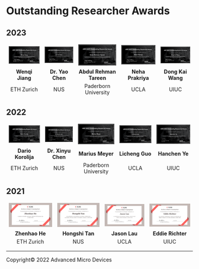 # Outstanding Researcher Awards​

## 2023

<!--Sorted alphabetically by center-->

<table border="0" width="100%" style="border: 0px; background:transparent">
    <thead>
        <tr style="border: 0px;">
            <td style="border: 0px; background:transparent; text-align: center; vertical-align: middle;">
                <a href="./images/awards/ETHZ_award_2024.png"><img src="./images/awards/ETHZ_award_2024.png" width="180"></a>
            </td>
            <td style="border: 0px; background:transparent; text-align: center; vertical-align: middle;">
                <a href="./images/awards/NUS_award_2024.png"><img src="./images/awards/NUS_award_2024.png" width="180"></a>
            </td>
            <td style="border: 0px; background:transparent; text-align: center; vertical-align: middle;">
                <a href="./images/awards/Paderborn_award_2024.png"><img src="./images/awards/Paderborn_award_2024.png" width="180"></a>
            </td>
            <td style="border: 0px; background:transparent; text-align: center; vertical-align: middle;">
                <a href="./images/awards/UCLA_award_2024.png"><img src="./images/awards/UCLA_award_2024.png" width="180"></a>
            </td>
            <td style="border: 0px; background:transparent; text-align: center; vertical-align: middle;">
                <a href="./images/awards/UIUC_award_2024.png"><img src="./images/awards/UIUC_award_2024.png" width="180"></a>
            </td>
        </tr>
        <tr style="border: 0px;">
            <td style="border: 0px; background:transparent; text-align: center; vertical-align: middle;"><strong>Wenqi Jiang</strong></td>
            <td style="border: 0px; background:transparent; text-align: center; vertical-align: middle;"><strong>Dr. Yao Chen</strong></td>
            <td style="border: 0px; background:transparent; text-align: center; vertical-align: middle;"><strong>Abdul Rehman Tareen</strong></td>
            <td style="border: 0px; background:transparent; text-align: center; vertical-align: middle;"><strong>Neha Prakriya</strong></td>
            <td style="border: 0px; background:transparent; text-align: center; vertical-align: middle;"><strong>Dong Kai Wang​</strong></td>
        </tr>
        <tr style="border: 0px;">
            <td style="border: 0px; background:transparent; text-align: center; vertical-align: middle;">ETH Zurich</td>
            <td style="border: 0px; background:transparent; text-align: center; vertical-align: middle;">NUS</td>
            <td style="border: 0px; background:transparent; text-align: center; vertical-align: middle;">Paderborn University​</td>
            <td style="border: 0px; background:transparent; text-align: center; vertical-align: middle;">UCLA</td>
            <td style="border: 0px; background:transparent; text-align: center; vertical-align: middle;">UIUC</td>
        </tr>
    </thead>
</table>

## 2022

<!--Sorted alphabetically by center-->

<table border="0" width="100%" style="border: 0px; background:transparent">
    <thead>
        <tr style="border: 0px;">
            <td style="border: 0px; background:transparent; text-align: center; vertical-align: middle;">
                <a href="./images/awards/ETHZ_award_2023.png"><img src="./images/awards/ETHZ_award_2023.png" width="180"></a>
            </td>
            <td style="border: 0px; background:transparent; text-align: center; vertical-align: middle;">
                <a href="./images/awards/NUS_award_2023.png"><img src="./images/awards/NUS_award_2023.png" width="180"></a>
            </td>
            <td style="border: 0px; background:transparent; text-align: center; vertical-align: middle;">
                <a href="./images/awards/Paderborn_award_2023.png"><img src="./images/awards/Paderborn_award_2023.png" width="180"></a>
            </td>
            <td style="border: 0px; background:transparent; text-align: center; vertical-align: middle;">
                <a href="./images/awards/UCLA_award_2023.png"><img src="./images/awards/UCLA_award_2023.png" width="180"></a>
            </td>
            <td style="border: 0px; background:transparent; text-align: center; vertical-align: middle;">
                <a href="./images/awards/UIUC_award_2023.png"><img src="./images/awards/UIUC_award_2023.png" width="180"></a>
            </td>
        </tr>
        <tr style="border: 0px;">
            <td style="border: 0px; background:transparent; text-align: center; vertical-align: middle;"><strong>Dario Korolija</strong></td>
            <td style="border: 0px; background:transparent; text-align: center; vertical-align: middle;"><strong>Dr. Xinyu Chen</strong></td>
            <td style="border: 0px; background:transparent; text-align: center; vertical-align: middle;"><strong>Marius Meyer</strong></td>
            <td style="border: 0px; background:transparent; text-align: center; vertical-align: middle;"><strong>Licheng Guo</strong></td>
            <td style="border: 0px; background:transparent; text-align: center; vertical-align: middle;"><strong>Hanchen Ye​</strong></td>
        </tr>
        <tr style="border: 0px;">
            <td style="border: 0px; background:transparent; text-align: center; vertical-align: middle;">ETH Zurich</td>
            <td style="border: 0px; background:transparent; text-align: center; vertical-align: middle;">NUS</td>
            <td style="border: 0px; background:transparent; text-align: center; vertical-align: middle;">Paderborn University​</td>
            <td style="border: 0px; background:transparent; text-align: center; vertical-align: middle;">UCLA</td>
            <td style="border: 0px; background:transparent; text-align: center; vertical-align: middle;">UIUC</td>
        </tr>
    </thead>
</table>

## 2021

<!--Sorted alphabetically by center-->

<table border="0" width="100%" style="border: 0px; background:transparent">
    <thead>
        <tr style="border: 0px;">
            <td style="border: 0px; background:transparent; text-align: center; vertical-align: middle;">
                <a href="./images/awards/ETHZ_award_2022.png"><img src="./images/awards/ETHZ_award_2022.png" width="180"></a>
            </td>
            <td style="border: 0px; background:transparent; text-align: center; vertical-align: middle;">
                <a href="./images/awards/NUS_award_2022.png"><img src="./images/awards/NUS_award_2022.png" width="180"></a>
            </td>
            <td style="border: 0px; background:transparent; text-align: center; vertical-align: middle;">
                <a href="./images/awards/UCLA_award_2022.png"><img src="./images/awards/UCLA_award_2022.png" width="180"></a>
            </td>
            <td style="border: 0px; background:transparent; text-align: center; vertical-align: middle;">
                <a href="./images/awards/UIUC_award_2022.png"><img src="./images/awards/UIUC_award_2022.png" width="180"></a>
            </td>
        </tr>
        <tr style="border: 0px;">
            <td style="border: 0px; background:transparent; text-align: center; vertical-align: middle;"><strong>Zhenhao He</strong></td>
            <td style="border: 0px; background:transparent; text-align: center; vertical-align: middle;"><strong>Hongshi Tan</strong></td>
            <td style="border: 0px; background:transparent; text-align: center; vertical-align: middle;"><strong>Jason Lau</strong></td>
            <td style="border: 0px; background:transparent; text-align: center; vertical-align: middle;"><strong>Eddie Richter​</strong></td>
        </tr>
        <tr style="border: 0px;">
            <td style="border: 0px; background:transparent; text-align: center; vertical-align: middle;">ETH Zurich</td>
            <td style="border: 0px; background:transparent; text-align: center; vertical-align: middle;">NUS</td>
            <td style="border: 0px; background:transparent; text-align: center; vertical-align: middle;">UCLA</td>
            <td style="border: 0px; background:transparent; text-align: center; vertical-align: middle;">UIUC</td>
        </tr>
    </thead>
</table>

---------------------------------------
<p class="copyright">Copyright&copy; 2022 Advanced Micro Devices</p>